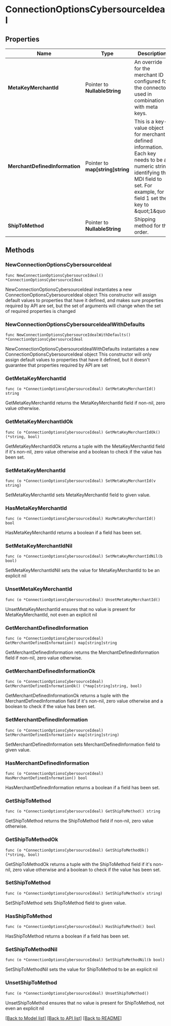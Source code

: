 # ConnectionOptionsCybersourceIdeal

## Properties

Name | Type | Description | Notes
------------ | ------------- | ------------- | -------------
**MetaKeyMerchantId** | Pointer to **NullableString** | An override for the merchant ID configured for the connector, used in combination with meta keys. | [optional] 
**MerchantDefinedInformation** | Pointer to **map[string]string** | This is a key-value object for merchant defined information. Each key needs to be a numeric string identifying the MDI field to set. For example, for field 1 set the key to \&quot;1\&quot;. | [optional] 
**ShipToMethod** | Pointer to **NullableString** | Shipping method for the order. | [optional] 

## Methods

### NewConnectionOptionsCybersourceIdeal

`func NewConnectionOptionsCybersourceIdeal() *ConnectionOptionsCybersourceIdeal`

NewConnectionOptionsCybersourceIdeal instantiates a new ConnectionOptionsCybersourceIdeal object
This constructor will assign default values to properties that have it defined,
and makes sure properties required by API are set, but the set of arguments
will change when the set of required properties is changed

### NewConnectionOptionsCybersourceIdealWithDefaults

`func NewConnectionOptionsCybersourceIdealWithDefaults() *ConnectionOptionsCybersourceIdeal`

NewConnectionOptionsCybersourceIdealWithDefaults instantiates a new ConnectionOptionsCybersourceIdeal object
This constructor will only assign default values to properties that have it defined,
but it doesn't guarantee that properties required by API are set

### GetMetaKeyMerchantId

`func (o *ConnectionOptionsCybersourceIdeal) GetMetaKeyMerchantId() string`

GetMetaKeyMerchantId returns the MetaKeyMerchantId field if non-nil, zero value otherwise.

### GetMetaKeyMerchantIdOk

`func (o *ConnectionOptionsCybersourceIdeal) GetMetaKeyMerchantIdOk() (*string, bool)`

GetMetaKeyMerchantIdOk returns a tuple with the MetaKeyMerchantId field if it's non-nil, zero value otherwise
and a boolean to check if the value has been set.

### SetMetaKeyMerchantId

`func (o *ConnectionOptionsCybersourceIdeal) SetMetaKeyMerchantId(v string)`

SetMetaKeyMerchantId sets MetaKeyMerchantId field to given value.

### HasMetaKeyMerchantId

`func (o *ConnectionOptionsCybersourceIdeal) HasMetaKeyMerchantId() bool`

HasMetaKeyMerchantId returns a boolean if a field has been set.

### SetMetaKeyMerchantIdNil

`func (o *ConnectionOptionsCybersourceIdeal) SetMetaKeyMerchantIdNil(b bool)`

 SetMetaKeyMerchantIdNil sets the value for MetaKeyMerchantId to be an explicit nil

### UnsetMetaKeyMerchantId
`func (o *ConnectionOptionsCybersourceIdeal) UnsetMetaKeyMerchantId()`

UnsetMetaKeyMerchantId ensures that no value is present for MetaKeyMerchantId, not even an explicit nil
### GetMerchantDefinedInformation

`func (o *ConnectionOptionsCybersourceIdeal) GetMerchantDefinedInformation() map[string]string`

GetMerchantDefinedInformation returns the MerchantDefinedInformation field if non-nil, zero value otherwise.

### GetMerchantDefinedInformationOk

`func (o *ConnectionOptionsCybersourceIdeal) GetMerchantDefinedInformationOk() (*map[string]string, bool)`

GetMerchantDefinedInformationOk returns a tuple with the MerchantDefinedInformation field if it's non-nil, zero value otherwise
and a boolean to check if the value has been set.

### SetMerchantDefinedInformation

`func (o *ConnectionOptionsCybersourceIdeal) SetMerchantDefinedInformation(v map[string]string)`

SetMerchantDefinedInformation sets MerchantDefinedInformation field to given value.

### HasMerchantDefinedInformation

`func (o *ConnectionOptionsCybersourceIdeal) HasMerchantDefinedInformation() bool`

HasMerchantDefinedInformation returns a boolean if a field has been set.

### GetShipToMethod

`func (o *ConnectionOptionsCybersourceIdeal) GetShipToMethod() string`

GetShipToMethod returns the ShipToMethod field if non-nil, zero value otherwise.

### GetShipToMethodOk

`func (o *ConnectionOptionsCybersourceIdeal) GetShipToMethodOk() (*string, bool)`

GetShipToMethodOk returns a tuple with the ShipToMethod field if it's non-nil, zero value otherwise
and a boolean to check if the value has been set.

### SetShipToMethod

`func (o *ConnectionOptionsCybersourceIdeal) SetShipToMethod(v string)`

SetShipToMethod sets ShipToMethod field to given value.

### HasShipToMethod

`func (o *ConnectionOptionsCybersourceIdeal) HasShipToMethod() bool`

HasShipToMethod returns a boolean if a field has been set.

### SetShipToMethodNil

`func (o *ConnectionOptionsCybersourceIdeal) SetShipToMethodNil(b bool)`

 SetShipToMethodNil sets the value for ShipToMethod to be an explicit nil

### UnsetShipToMethod
`func (o *ConnectionOptionsCybersourceIdeal) UnsetShipToMethod()`

UnsetShipToMethod ensures that no value is present for ShipToMethod, not even an explicit nil

[[Back to Model list]](../README.md#documentation-for-models) [[Back to API list]](../README.md#documentation-for-api-endpoints) [[Back to README]](../README.md)


